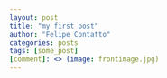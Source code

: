 ```yaml
---
layout: post
title: "my first post"
author: "Felipe Contatto"
categories: posts
tags: [some_post]
[comment]: <> (image: frontimage.jpg)
---
```

